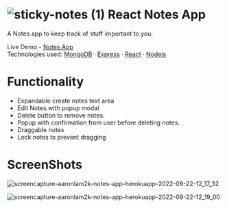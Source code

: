 # ![sticky-notes (1)](https://user-images.githubusercontent.com/60535510/188039659-776ad39a-9784-4529-a9ea-1bc5f6181c3e.png) React Notes App
A Notes app to keep track of stuff important to you.  

Live Demo - [Notes App](https://aaronlam2k-notes-app.herokuapp.com/)  
Technologies used: [MongoDB](https://www.mongodb.com/) · [Express](https://expressjs.com/) · [React](https://reactjs.org/) · [Nodejs](https://nodejs.org/en/)

# Functionality
- Expandable create notes text area
- Edit Notes with popup modal  
- Delete button to remove notes.
- Popup with confirmation from user before deleting notes.
- Draggable notes
- Lock notes to prevent dragging

# ScreenShots
![screencapture-aaronlam2k-notes-app-herokuapp-2022-09-22-12_17_32](https://user-images.githubusercontent.com/60535510/191832617-75bdc47f-d6cd-4f32-bb6d-664d17c7d6c6.png)
  
![screencapture-aaronlam2k-notes-app-herokuapp-2022-09-22-12_19_00](https://user-images.githubusercontent.com/60535510/191832948-a4ed2d85-12b8-4e86-8bd9-d53fe938e313.png)
